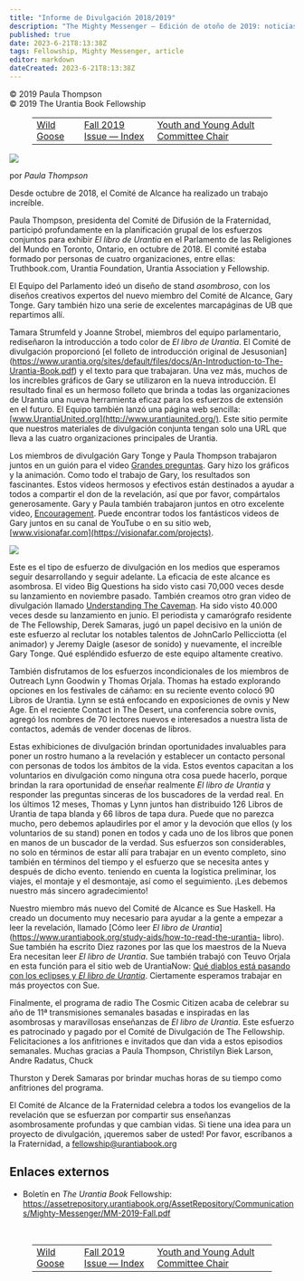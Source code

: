```yaml
---
title: "Informe de Divulgación 2018/2019"
description: "The Mighty Messenger — Edición de otoño de 2019: noticias y opiniones para los lectores de El Libro de Urantia"
published: true
date: 2023-6-21T8:13:38Z
tags: Fellowship, Mighty Messenger, article
editor: markdown
dateCreated: 2023-6-21T8:13:38Z
---
```


<p class="v-card v-sheet theme--light grey lighten-3 px-2">© 2019 Paula Thompson<br>© 2019 The Urantia Book Fellowship</p>
<figure class="table chapter-navigator">
  <table>
    <tbody>
      <tr>
        <td>
        <a href="/en/article/Ann_Biggs/Wild_Goose">
          <span class="mdi mdi-arrow-left-drop-circle"></span><span class="pl-2">Wild Goose</span>
        </a>
        </td>
        <td>
        <a href="/en/index/articles_mighty_messenger#fall-2019-issue">
          <span class="mdi mdi-book-open-variant"></span><span class="pl-2">Fall 2019 Issue — Index</span>
        </a>
        </td>
        <td>
        <a href="/en/article/Sean_Privitera/Youth_and_Young_Adult_Committee_Chair">
          <span class="pr-2">Youth and Young Adult Committee Chair</span><span class="mdi mdi-arrow-right-drop-circle"></span>
        </a>
        </td>
      </tr>
    </tbody>
  </table>
</figure>


<figura id="Figura_1" clase="imagen urantiapedia estilo-imagen-alinear-izquierda">
<img src="/image/article/The_Mighty_Messenger/2019_Fall/023.jpg">
</figura>

por _Paula Thompson_

Desde octubre de 2018, el Comité de Alcance ha realizado un trabajo increíble.

Paula Thompson, presidenta del Comité de Difusión de la Fraternidad, participó profundamente en la planificación grupal de los esfuerzos conjuntos para exhibir _El libro de Urantia_ en el Parlamento de las Religiones del Mundo en Toronto, Ontario, en octubre de 2018. El comité estaba formado por personas de cuatro organizaciones, entre ellas: Truthbook.com, Urantia Foundation, Urantia Association y Fellowship.

El Equipo del Parlamento ideó un diseño de stand _asombroso_, con los diseños creativos expertos del nuevo miembro del Comité de Alcance, Gary Tonge. Gary también hizo una serie de excelentes marcapáginas de UB que repartimos allí.

Tamara Strumfeld y Joanne Strobel, miembros del equipo parlamentario, rediseñaron la introducción a todo color de _El libro de Urantia_. El Comité de divulgación proporcionó [el folleto de introducción original de Jesusonian] (https://www.urantia.org/sites/default/files/docs/An-Introduction-to-The-Urantia-Book.pdf) y el texto para que trabajaran. Una vez más, muchos de los increíbles gráficos de Gary se utilizaron en la nueva introducción. El resultado final es un hermoso folleto que brinda a todas las organizaciones de Urantia una nueva herramienta eficaz para los esfuerzos de extensión en el futuro. El Equipo también lanzó una página web sencilla: [www.UrantiaUnited.org](http://www.urantiaunited.org/). Este sitio permite que nuestros materiales de divulgación conjunta tengan solo una URL que lleva a las cuatro organizaciones principales de Urantia.

Los miembros de divulgación Gary Tonge y Paula Thompson trabajaron juntos en un guión para el video [Grandes preguntas](https://www.youtube.com/watch?v=axCFcdAVWN4&t=77s). Gary hizo los gráficos y la animación. Como todo el trabajo de Gary, los resultados son fascinantes. Estos videos hermosos y efectivos están destinados a ayudar a todos a compartir el don de la revelación, así que por favor, compártalos generosamente. Gary y Paula también trabajaron juntos en otro excelente video, [Encouragement](https://www.youtube.com/watch?v=A9IeeX6k_8U). Puede encontrar todos los fantásticos videos de Gary juntos en su canal de YouTube o en su sitio web, [www.visionafar.com](https://visionafar.com/projects).

<figura id="Figura_1" clase="imagen urantiapedia estilo-imagen-alinear-izquierda">
<img src="/image/article/The_Mighty_Messenger/2019_Fall/025.jpg">
</figura>

Este es el tipo de esfuerzo de divulgación en los medios que esperamos seguir desarrollando y seguir adelante. La eficacia de este alcance es asombrosa. El video Big Questions ha sido visto casi 70,000 veces desde su lanzamiento en noviembre pasado. También creamos otro gran video de divulgación llamado [Understanding The Caveman](https://www.youtube.com/watch?v=cEXeeE6lcUw). Ha sido visto 40.000 veces desde su lanzamiento en junio. El periodista y camarógrafo residente de The Fellowship, Derek Samaras, jugó un papel decisivo en la unión de este esfuerzo al reclutar los notables talentos de JohnCarlo Pellicciotta (el animador) y Jeremy Daigle (asesor de sonido) y nuevamente, el increíble Gary Tonge. Qué espléndido esfuerzo de este equipo altamente creativo.

También disfrutamos de los esfuerzos incondicionales de los miembros de Outreach Lynn Goodwin y Thomas Orjala. Thomas ha estado explorando opciones en los festivales de cáñamo: en su reciente evento colocó 90 Libros de Urantia. Lynn se está enfocando en exposiciones de ovnis y New Age. En el reciente Contact in The Desert, una conferencia sobre ovnis, agregó los nombres de 70 lectores nuevos e interesados ​​a nuestra lista de contactos, además de vender docenas de libros.

Estas exhibiciones de divulgación brindan oportunidades invaluables para poner un rostro humano a la revelación y establecer un contacto personal con personas de todos los ámbitos de la vida. Estos eventos capacitan a los voluntarios en divulgación como ninguna otra cosa puede hacerlo, porque brindan la rara oportunidad de enseñar realmente _El libro de Urantia_ y responder las preguntas sinceras de los buscadores de la verdad real. En los últimos 12 meses, Thomas y Lynn juntos han distribuido 126 Libros de Urantia de tapa blanda y 66 libros de tapa dura. Puede que no parezca mucho, pero debemos aplaudirles por el amor y la devoción que ellos (y los voluntarios de su stand) ponen en todos y cada uno de los libros que ponen en manos de un buscador de la verdad. Sus esfuerzos son considerables, no solo en términos de estar allí para trabajar en un evento completo, sino también en términos del tiempo y el esfuerzo que se necesita antes y después de dicho evento. teniendo en cuenta la logística preliminar, los viajes, el montaje y el desmontaje, así como el seguimiento. ¡Les debemos nuestro más sincero agradecimiento!

Nuestro miembro más nuevo del Comité de Alcance es Sue Haskell. Ha creado un documento muy necesario para ayudar a la gente a empezar a leer la revelación, llamado [Cómo leer _El libro de Urantia_](https://www.urantiabook.org/study-aids/how-to-read-the-urantia- libro). Sue también ha escrito Diez razones por las que los maestros de la Nueva Era necesitan leer _El libro de Urantia_. Sue también trabajó con Teuvo Orjala en esta función para el sitio web de UrantiaNow: [Qué diablos está pasando con los eclipses y _El libro de Urantia_](https://urantianow.com/world-going-eclipses-urantia-book/). Ciertamente esperamos trabajar en más proyectos con Sue.

Finalmente, el programa de radio The Cosmic Citizen acaba de celebrar su año de 11ª transmisiones semanales basadas e inspiradas en las asombrosas y maravillosas enseñanzas de _El libro de Urantia_. Este esfuerzo es patrocinado y pagado por el Comité de Divulgación de The Fellowship. Felicitaciones a los anfitriones e invitados que dan vida a estos episodios semanales. Muchas gracias a Paula Thompson, Christilyn Biek Larson, Andre Radatus, Chuck

Thurston y Derek Samaras por brindar muchas horas de su tiempo como anfitriones del programa.

El Comité de Alcance de la Fraternidad celebra a todos los evangelios de la revelación que se esfuerzan por compartir sus enseñanzas asombrosamente profundas y que cambian vidas. Si tiene una idea para un proyecto de divulgación, ¡queremos saber de usted! Por favor, escríbanos a la Fraternidad, a fellowship@urantiabook.org

## Enlaces externos

* Boletín en _The Urantia Book_ Fellowship: https://assetrepository.urantiabook.org/AssetRepository/Communications/Mighty-Messenger/MM-2019-Fall.pdf

<br>

<figure class="table chapter-navigator">
  <table>
    <tbody>
      <tr>
        <td>
        <a href="/en/article/Ann_Biggs/Wild_Goose">
          <span class="mdi mdi-arrow-left-drop-circle"></span><span class="pl-2">Wild Goose</span>
        </a>
        </td>
        <td>
        <a href="/en/index/articles_mighty_messenger#fall-2019-issue">
          <span class="mdi mdi-book-open-variant"></span><span class="pl-2">Fall 2019 Issue — Index</span>
        </a>
        </td>
        <td>
        <a href="/en/article/Sean_Privitera/Youth_and_Young_Adult_Committee_Chair">
          <span class="pr-2">Youth and Young Adult Committee Chair</span><span class="mdi mdi-arrow-right-drop-circle"></span>
        </a>
        </td>
      </tr>
    </tbody>
  </table>
</figure>
